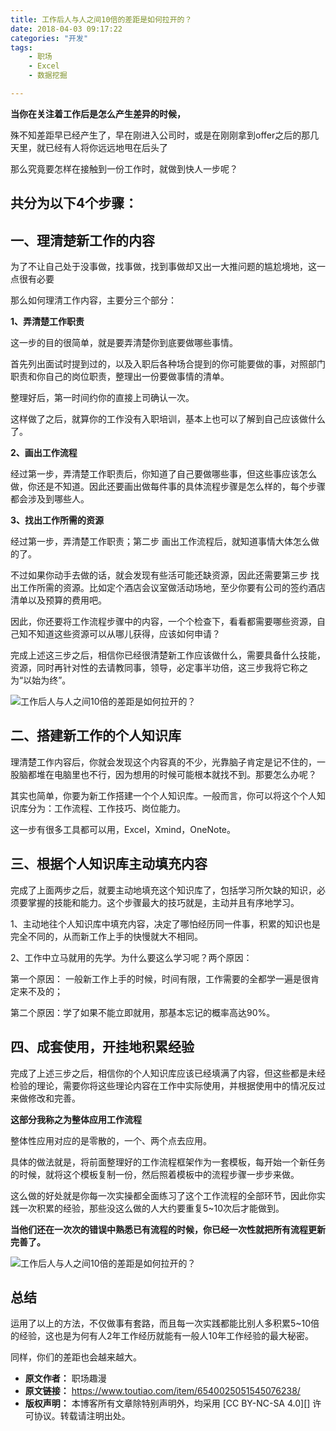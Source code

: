 ```yaml
---
title: 工作后人与人之间10倍的差距是如何拉开的？
date: 2018-04-03 09:17:22
categories: "开发"
tags:
	- 职场
	- Excel
	- 数据挖掘

---
```


**当你在关注着工作后是怎么产生差异的时候，**



殊不知差距早已经产生了，早在刚进入公司时，或是在刚刚拿到offer之后的那几天里，就已经有人将你远远地甩在后头了


那么究竟要怎样在接触到一份工作时，就做到快人一步呢？



## **共分为以下4个步骤：** ##


## **一、理清楚新工作的内容** ##

为了不让自己处于没事做，找事做，找到事做却又出一大推问题的尴尬境地，这一点很有必要


那么如何理清工作内容，主要分三个部分：


**1、弄清楚工作职责**


这一步的目的很简单，就是要弄清楚你到底要做哪些事情。


首先列出面试时提到过的，以及入职后各种场合提到的你可能要做的事，对照部门职责和你自己的岗位职责，整理出一份要做事情的清单。

整理好后，第一时间约你的直接上司确认一次。


这样做了之后，就算你的工作没有入职培训，基本上也可以了解到自己应该做什么了。


**2、画出工作流程**


经过第一步，弄清楚工作职责后，你知道了自己要做哪些事，但这些事应该怎么做，你还是不知道。因此还要画出做每件事的具体流程步骤是怎么样的，每个步骤都会涉及到哪些人。


**3、找出工作所需的资源**


经过第一步，弄清楚工作职责；第二步 画出工作流程后，就知道事情大体怎么做的了。

不过如果你动手去做的话，就会发现有些活可能还缺资源，因此还需要第三步 找出工作所需的资源。比如定个酒店会议室做活动场地，至少你要有公司的签约酒店清单以及预算的费用吧。


因此，你还要将工作流程步骤中的内容，一个个检查下，看看都需要哪些资源，自己知不知道这些资源可以从哪儿获得，应该如何申请？


完成上述这三步之后，相信你已经很清楚新工作应该做什么，需要具备什么技能，资源，同时再针对性的去请教同事，领导，必定事半功倍，这三步我将它称之为“以始为终”。



![工作后人与人之间10倍的差距是如何拉开的？][10]


## **二、搭建新工作的个人知识库** ##


理清楚工作内容后，你就会发现这个内容真的不少，光靠脑子肯定是记不住的，一股脑都堆在电脑里也不行，因为想用的时候可能根本就找不到。那要怎么办呢？


其实也简单，你要为新工作搭建一个个人知识库。一般而言，你可以将这个个人知识库分为：工作流程、工作技巧、岗位能力。


这一步有很多工具都可以用，Excel，Xmind，OneNote。


## 三、**根据个人知识库主动填充内容** ##


完成了上面两步之后，就要主动地填充这个知识库了，包括学习所欠缺的知识，必须要掌握的技能和能力。这个步骤最大的技巧就是，主动并且有序地学习。


1、主动地往个人知识库中填充内容，决定了哪怕经历同一件事，积累的知识也是完全不同的，从而新工作上手的快慢就大不相同。


2、工作中立马就用的先学。为什么要这么学习呢？两个原因：

第一个原因： 一般新工作上手的时候，时间有限，工作需要的全都学一遍是很肯定来不及的；

第二个原因：学了如果不能立即就用，那基本忘记的概率高达90%。



## **四、成套使用，开挂地积累经验** ##


完成了上述三步之后，相信你的个人知识库应该已经填满了内容，但这些都是未经检验的理论，需要你将这些理论内容在工作中实际使用，并根据使用中的情况反过来做修改和完善。


**这部分我称之为整体应用工作流程**


整体性应用对应的是零散的，一个、两个点去应用。


具体的做法就是，将前面整理好的工作流程框架作为一套模板，每开始一个新任务的时候，就将这个模板复制一份，然后照着模板中的流程步骤一步步来做。


这么做的好处就是你每一次实操都全面练习了这个工作流程的全部环节，因此你实践一次积累的经验，那些没这么做的人大约要重复5~10次后才能做到。


**当他们还在一次次的错误中熟悉已有流程的时候，你已经一次性就把所有流程更新完善了。**


![工作后人与人之间10倍的差距是如何拉开的？][10 1]

## **总结** ##


运用了以上的方法，不仅做事有套路，而且每一次实践都能比别人多积累5~10倍的经验，这也是为何有人2年工作经历就能有一般人10年工作经验的最大秘密。


同样，你们的差距也会越来越大。



[10]: /pro/os/crawler/RYB3-A3QY-YV3E.jpg
[10 1]: /pro/os/crawler/AZV2-UQUJ-2IIA.jpg
 *  **原文作者：** 职场趣漫
 *  **原文链接：** https://www.toutiao.com/item/6540025051545076238/
 *  **版权声明：** 本博客所有文章除特别声明外，均采用 [CC BY-NC-SA 4.0][] 许可协议。转载请注明出处。